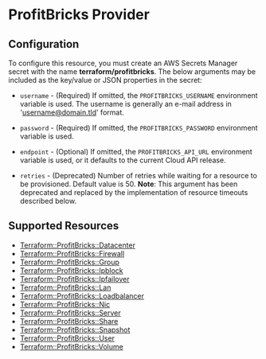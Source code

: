 # ProfitBricks Provider

## Configuration

To configure this resource, you must create an AWS Secrets Manager secret with the name **terraform/profitbricks**. The below arguments may be included as the key/value or JSON properties in the secret:

* `username` - (Required) If omitted, the `PROFITBRICKS_USERNAME` environment variable is used. The username is generally an e-mail address in 'username@domain.tld' format.

* `password` - (Required) If omitted, the `PROFITBRICKS_PASSWORD` environment variable is used.

* `endpoint` - (Optional) If omitted, the `PROFITBRICKS_API_URL` environment variable is used, or it defaults to the current Cloud API release.

* `retries` - (Deprecated) Number of retries while waiting for a resource to be provisioned. Default value is 50. **Note**: This argument has been deprecated and replaced by the implementation of resource timeouts described below.


## Supported Resources

* [Terraform::ProfitBricks::Datacenter](Datacenter.md)
* [Terraform::ProfitBricks::Firewall](Firewall.md)
* [Terraform::ProfitBricks::Group](Group.md)
* [Terraform::ProfitBricks::Ipblock](Ipblock.md)
* [Terraform::ProfitBricks::Ipfailover](Ipfailover.md)
* [Terraform::ProfitBricks::Lan](Lan.md)
* [Terraform::ProfitBricks::Loadbalancer](Loadbalancer.md)
* [Terraform::ProfitBricks::Nic](Nic.md)
* [Terraform::ProfitBricks::Server](Server.md)
* [Terraform::ProfitBricks::Share](Share.md)
* [Terraform::ProfitBricks::Snapshot](Snapshot.md)
* [Terraform::ProfitBricks::User](User.md)
* [Terraform::ProfitBricks::Volume](Volume.md)